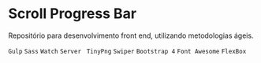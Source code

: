# Scroll Progress Bar

Repositório para desenvolvimento front end, utilizando metodologias ágeis.

`Gulp`
`Sass`
`Watch`
`Server `
`TinyPng`
`Swiper`
`Bootstrap 4`
`Font Awesome`
`FlexBox`

